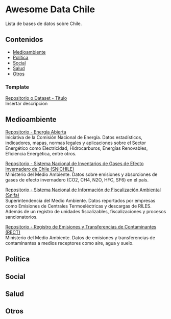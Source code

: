 # Awesome Data Chile

Lista de bases de datos sobre Chile.

## Contenidos
  - [Medioambiente](#medioambiente)
  - [Política](#política)
  - [Social](#social)
  - [Salud](#salud)
  - [Otros](#otros)

### Template
[Repositorio o Dataset - Titulo](link)\
Insertar descripcion

## Medioambiente

[Repositorio - Energía Abierta](http://energiaabierta.cl)\
Iniciativa de la Comisión Nacional de Energía. Datos estadísticos, indicadores, mapas, normas legales y aplicaciones sobre el Sector Energético como Electricidad, Hidrocarburos, Energías Renovables, Eficiencia Energética, entre otros.

[Repositorio - Sistema Nacional de Inventarios de Gases de Efecto Invernadero de Chile (SNICHILE)](https://snichile.mma.gob.cl/documentos/)\
Ministerio del Medio Ambiente. Datos sobre emisiones y absorciones de gases de efecto invernadero (CO2, CH4, N2O, HFC, SF6) en el país. 

[Repositorio - Sistema Nacional de Información de Fiscalización Ambiental (Snifa)](https://snifa.sma.gob.cl/DatosAbiertos)\
Superintendencia del Medio Ambiente. Datos reportados por empresas como Emisiones de Centrales Termoeléctricas y descargas de RILES. Además de un registro de unidades fiscalizables, fiscalizaciones y procesos sancionatorios.

[Repositorio - Registro de Emisiones y Transferencias de Contaminantes (RECT)](https://datosretc.mma.gob.cl)\
Ministerio del Medio Ambiente. Datos de emisiones y transferencias de contaminantes a medios receptores como aire, agua y suelo.


## Política

## Social

## Salud

## Otros

